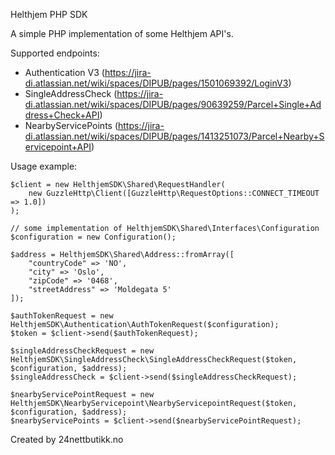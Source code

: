 Helthjem PHP SDK

A simple PHP implementation of some Helthjem API's.

Supported endpoints:
- Authentication V3 (https://jira-di.atlassian.net/wiki/spaces/DIPUB/pages/1501069392/LoginV3)
- SingleAddressCheck (https://jira-di.atlassian.net/wiki/spaces/DIPUB/pages/90639259/Parcel+Single+Address+Check+API)
- NearbyServicePoints (https://jira-di.atlassian.net/wiki/spaces/DIPUB/pages/1413251073/Parcel+Nearby+Servicepoint+API)


Usage example: 

    $client = new HelthjemSDK\Shared\RequestHandler(
        new GuzzleHttp\Client([GuzzleHttp\RequestOptions::CONNECT_TIMEOUT => 1.0])
    );

    // some implementation of HelthjemSDK\Shared\Interfaces\Configuration
    $configuration = new Configuration();

    $address = HelthjemSDK\Shared\Address::fromArray([
        "countryCode" => 'NO',
        "city" => 'Oslo',
        "zipCode" => '0468',
        "streetAddress" => 'Moldegata 5'
    ]);

    $authTokenRequest = new HelthjemSDK\Authentication\AuthTokenRequest($configuration);
    $token = $client->send($authTokenRequest);

    $singleAddressCheckRequest = new HelthjemSDK\SingleAddressCheck\SingleAddressCheckRequest($token, $configuration, $address);
    $singleAddressCheck = $client->send($singleAddressCheckRequest);

    $nearbyServicePointRequest = new HelthjemSDK\NearbyServicepoint\NearbyServicepointRequest($token, $configuration, $address);
    $nearbyServicePoints = $client->send($nearbyServicePointRequest);

Created by 24nettbutikk.no
